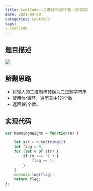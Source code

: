 ```yaml
---
title: LeetCode——二进制中1的个数（JS实现）
date: 2021-04-08
categories: LeetCode
tags: 
- LeetCode
---
```

## 题目描述
![](https://img-blog.csdnimg.cn/img_convert/0d27a90fe2d1103451628819e6772388.png)

## 解题思路
* 将输入的二进制串转换为二进制字符串
* 使用for循环，遍历其中1的个数
* 返回1的个数。

## 实现代码
```js
var hammingWeight = function(n) {

    let str = n.toString(2)
    let flag = 0;
    for (let v of str) {
        if (v === '1') {
            flag += 1;
        }
    }
    console.log(flag);
    return flag;
};
```